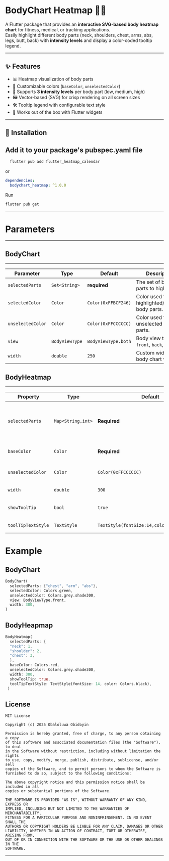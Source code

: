 # BodyChart Heatmap 🧍🔥  

A Flutter package that provides an **interactive SVG-based body heatmap chart** for fitness, medical, or tracking applications.  
Easily highlight different body parts (neck, shoulders, chest, arms, abs, legs, butt, back) with **intensity levels** and display a color-coded tooltip legend.  

---

## ✨ Features
- 📊 Heatmap visualization of body parts
- 🎨 Customizable colors (`baseColor`, `unselectedColor`)  
- 🔢 Supports **3 intensity levels** per body part (low, medium, high)  
- 🖼️ Vector-based (SVG) for crisp rendering on all screen sizes  
- 🛠️ Tooltip legend with configurable text style  
- 📱 Works out of the box with Flutter widgets  

---

## 🚀 Installation  

## Add it to your package's pubspec.yaml file

```dart
  flutter pub add flutter_heatmap_calendar
```

or

```yaml
dependencies:
  bodychart_heatmap: ^1.0.0
```

Run

```sh
flutter pub get
```

---

# Parameters
---

## BodyChart
---

| Parameter         | Type             | Default            | Description |
|-------------------|-----------------|--------------------|-------------|
| `selectedParts`   | `Set<String>`   | **required**       | The set of body parts to highlight. |
| `selectedColor`   | `Color`         | `Color(0xFFBCF246)`| Color used for highlighted/selected body parts. |
| `unselectedColor` | `Color`         | `Color(0xFFCCCCCC)`| Color used for unselected body parts. |
| `view`            | `BodyViewType`  | `BodyViewType.both`| Body view type: `front`, `back`, or `both`. |
| `width`           | `double`        | `250`              | Custom width of the body chart widget. |

## BodyHeatmap
---

| Property            | Type              | Default                         | Description |
|---------------------|-------------------|---------------------------------|-------------|
| `selectedParts`     | `Map<String,int>` | **Required** | Body parts with intensity values (`1` = low, `2` = medium, `3` = high). |
| `baseColor`         | `Color`           | **Required**                   | Main color used for highlighting. |
| `unselectedColor`   | `Color`           | `Color(0xFFCCCCCC)`             | Color for unselected parts. |
| `width`             | `double`          | `300`                           | Width of the SVG chart. |
| `showToolTip`       | `bool`            | `true`                          | Whether to show the legend/tooltip. |
| `toolTipTextStyle`  | `TextStyle`       | `TextStyle(fontSize:14,color:Colors.black)` | Style for tooltip labels. |

# Example

## BodyChart

```dart
BodyChart(
  selectedParts: {"chest", "arm", "abs"},
  selectedColor: Colors.green,
  unselectedColor: Colors.grey.shade300,
  view: BodyViewType.front,
  width: 300,
)
```

## BodyHeapmap

```dart
BodyHeatmap(
  selectedParts: {
  "neck": 1,
  "shoulder": 2,
  "chest": 3,
  },
  baseColor: Colors.red,
  unselectedColor: Colors.grey.shade300,
  width: 300,
  showToolTip: true,
  toolTipTextStyle: TextStyle(fontSize: 14, color: Colors.black),
 )
```

## License

```
MIT License

Copyright (c) 2025 Obaloluwa Obidoyin

Permission is hereby granted, free of charge, to any person obtaining a copy
of this software and associated documentation files (the "Software"), to deal
in the Software without restriction, including without limitation the rights
to use, copy, modify, merge, publish, distribute, sublicense, and/or sell
copies of the Software, and to permit persons to whom the Software is
furnished to do so, subject to the following conditions:

The above copyright notice and this permission notice shall be included in all
copies or substantial portions of the Software.

THE SOFTWARE IS PROVIDED "AS IS", WITHOUT WARRANTY OF ANY KIND, EXPRESS OR
IMPLIED, INCLUDING BUT NOT LIMITED TO THE WARRANTIES OF MERCHANTABILITY,
FITNESS FOR A PARTICULAR PURPOSE AND NONINFRINGEMENT. IN NO EVENT SHALL THE
AUTHORS OR COPYRIGHT HOLDERS BE LIABLE FOR ANY CLAIM, DAMAGES OR OTHER
LIABILITY, WHETHER IN AN ACTION OF CONTRACT, TORT OR OTHERWISE, ARISING FROM,
OUT OF OR IN CONNECTION WITH THE SOFTWARE OR THE USE OR OTHER DEALINGS IN THE
SOFTWARE.
```
---